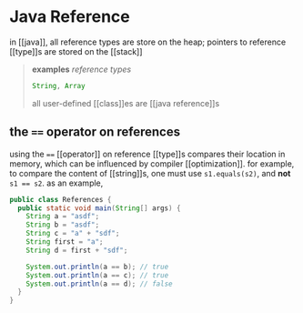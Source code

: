# Java Reference

in [[java]], all reference types are store on the heap; pointers to reference [[type]]s are stored on the [[stack]]

> **examples** _reference types_
>
> ```java
> String, Array
> ```
>
> all user-defined [[class]]es are [[java reference]]s

## the `==` operator on references

using the `==` [[operator]] on reference [[type]]s compares their location in memory, which can be influenced by compiler [[optimization]]. for example, to compare the content of [[string]]s, one must use `s1.equals(s2)`, and **not** `s1 == s2`. as an example,

```java
public class References {
  public static void main(String[] args) {
    String a = "asdf";
    String b = "asdf";
    String c = "a" + "sdf";
    String first = "a";
    String d = first + "sdf";

    System.out.println(a == b); // true
    System.out.println(a == c); // true
    System.out.println(a == d); // false
  }
}
```
